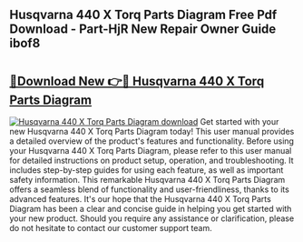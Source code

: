 ## Husqvarna 440 X Torq Parts Diagram Free Pdf Download - Part-HjR New Repair Owner Guide ibof8

# <h2><a href="http://dfnhed1.blite.top/?on=Husqvarna+440+X+Torq+Parts+Diagram">🔗Download New 👉🔴 Husqvarna 440 X Torq Parts Diagram</a></h2>

[![Husqvarna 440 X Torq Parts Diagram download](https://i.imgur.com/lujVjoI.png)](http://dfnhed1.blite.top/?on=Husqvarna+440+X+Torq+Parts+Diagram)
Get started with your new Husqvarna 440 X Torq Parts Diagram today! This user manual provides a detailed overview of the product's features and functionality. Before using your Husqvarna 440 X Torq Parts Diagram, please refer to this user manual for detailed instructions on product setup, operation, and troubleshooting. It includes step-by-step guides for using each feature, as well as important safety information. This remarkable Husqvarna 440 X Torq Parts Diagram offers a seamless blend of functionality and user-friendliness, thanks to its advanced features. It's our hope that the Husqvarna 440 X Torq Parts Diagram has been a clear and concise guide in helping you get started with your new product. Should you require any assistance or clarification, please do not hesitate to contact our customer support team.
